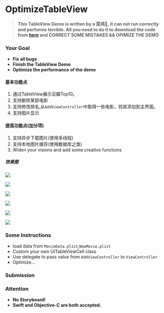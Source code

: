 # OptimizeTableView

> **This TableView Demo is written by a 菜鸡🐔, it can not run correctly and performs terrible. All you need to do it to download the code from [here](https://codeload.github.com/UniqueStudio-iOS/OptimizeTableView/zip/master) and CORRECT SOME MISTAKES && OPIMIZE THE DEMO**




### Your Goal
* **Fix all bugs**
* **Finish the TableView Demo**
* **Optimize the performance of the demo**

#### 基本功能点

1. 通过TableView展示豆瓣Top10。
2. 支持删除某部电影
3. 支持修改排名,从`AddViewController`中取得一些电影，将其添加到主界面。
4. 支持图片显示

#### 提高功能点(加分项)

1. 支持异步下载图片(使用多线程)
2. 支持本地图片缓存(使用数据库之类)
3. Widen your visions and add some creative functions

##### 效果图
![](https://codeload.github.com/UniqueStudio-iOS/OptimizeTableView/images/1.gif?raw=true)

![](https://codeload.github.com/UniqueStudio-iOS/OptimizeTableView/images/2.gif?raw=true)

![](https://codeload.github.com/UniqueStudio-iOS/OptimizeTableView/images/4.gif?raw=true)

![](https://codeload.github.com/UniqueStudio-iOS/OptimizeTableView/images/5.gif?raw=true)

![](https://codeload.github.com/UniqueStudio-iOS/OptimizeTableView/images/delete.gif?raw=true)

![](https://codeload.github.com/UniqueStudio-iOS/OptimizeTableView/images/trans.gif?raw=true)



### Some Instructions

* load data from `MovieData.plist`,`NewMovie.plist`
* Custom your own UITableViewCell class
* Use delegate to pass value from `AddViewController` to `ViewController`
* Optimize...

### Submission


### Attention

* **No Storyboard!**
* **Swift and Objective-C are both accepted.**
